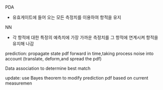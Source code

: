 PDA 
- 유효게이트에 들어 오는 모든 측정치를 이용하여 항적을 유지 



NN
- 각 항적에 대한 특정의 예측치에 가장 가까운 측정치를 그 항적에 연계시켜 항적을 유지해 나감 


prediction: propagate state pdf forward in time,taking process noise into account (translate, deform,and spread the pdf)



Data association to determine best match

update: use Bayes theorem to modify prediction pdf based on current measuremen


